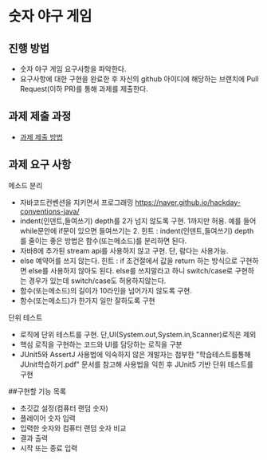 # 숫자 야구 게임
## 진행 방법
* 숫자 야구 게임 요구사항을 파악한다.
* 요구사항에 대한 구현을 완료한 후 자신의 github 아이디에 해당하는 브랜치에 Pull Request(이하 PR)를 통해 과제를 제출한다.

## 과제 제출 과정
* [과제 제출 방법](https://github.com/next-step/nextstep-docs/tree/master/precourse)

## 과제 요구 사항
메소드 분리
* 자바코드컨벤션을 지키면서 프로그래밍
https://naver.github.io/hackday-conventions-java/
* indent(인덴트,들여쓰기) depth를 2가 넘지 않도록 구현. 1까지만 허용.
예를 들어 while문안에 if문이 있으면 들여쓰기는 2.
힌트 : indent(인덴트,들여쓰기) depth를 줄이는 좋은 방법은 함수(또는메소드)를 분리하면 된다.
* 자바8에 추가된 stream api를 사용하지 않고 구현. 단, 람다는 사용가능.
* else 예약어를 쓰지 않는다.
힌트 : if 조건절에서 값을 return 하는 방식으로 구현하면 else를 사용하지 않아도 된다.
else를 쓰지말라고 하니 switch/case로 구현하는 경우가 있는데 switch/case도 허용하지않는다.
* 함수(또는메소드)의 길이가 10라인을 넘어가지 않도록 구현.
* 함수(또는메소드)가 한가지 일만 잘하도록 구현

단위 테스트
* 로직에 단위 테스트를 구현. 단,UI(System.out,System.in,Scanner)로직은 제외
* 핵심 로직을 구현하는 코드와 UI를 담당하는 로직을 구분
* JUnit5와 AssertJ 사용법에 익숙하지 않은 개발자는 첨부한 "학습테스트를통해JUnit학습하기.pdf" 문서를 참고해 사용법을 익힌 후 JUnit5 기반 단위 테스트를 구현

##구현할 기능 목록
* 초깃값 설정(컴퓨터 랜덤 숫자)
* 플레이어 숫자 입력
* 입력한 숫자와 컴퓨터 랜덤 숫자 비교
* 결과 출력
* 시작 또는 종료 입력
